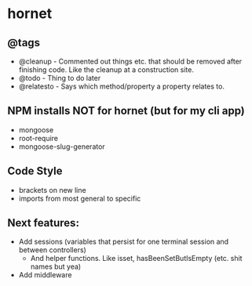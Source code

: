 # hornet

## @tags
- @cleanup - Commented out things etc. that should be removed after finishing code. Like the cleanup at a construction site.
- @todo - Thing to do later
- @relatesto - Says which method/property a property relates to.

## NPM installs NOT for hornet (but for my cli app)
- mongoose
- root-require
- mongoose-slug-generator

## Code Style
- brackets on new line
- imports from most general to specific

## Next features:
- Add sessions (variables that persist for one terminal session and between controllers)
    - And helper functions. Like isset, hasBeenSetButIsEmpty (etc. shit names but yea)
- Add middleware
